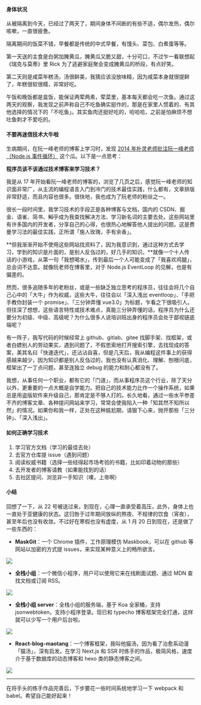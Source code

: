 #### 身体状况

从被隔离到今天，已经过了两天了，期间身体不间断的有些不适，偶尔发热，偶尔咳嗽，一直很疲惫。

隔离期间的饭菜不错，早餐都是传统的中式早餐，有馒头、菜包、白煮蛋等等。

第一天送的主食是白粥加腌黄瓜，腌黄瓜又脆又甜，十分可口，不过乍一看联想起《瑞克与莫蒂》里 Rick 为了逃避家庭聚会变成腌黄瓜的桥段，有点好笑。

第二天则是咸菜年糕汤，汤很鲜美，我猜应该没放味精，因为咸菜本身就很提鲜了，年糕很软很糯，非常好吃。

午饭和晚饭都是盒饭，能保证两荤两素，荤菜里，基本每天都会吃一次鱼。通过这两天的观察，我发现之前声称自己不吃鱼确实挺作的，那是在家里人惯着的、有其他选择的情况下的「不吃鱼」。其实鱼肉还挺好吃的，哈哈哈，之前是怕麻烦不想吐鱼刺才不爱吃的。

#### 不要再迷信技术大牛啦

生病期间，在阮一峰老师的博客上学习时，发现 [2014 年朴灵老师批注阮一峰老师（Node.js 事件循环）](https://www.zhihu.com/question/26038323) 这个瓜。以下是一点思考：

**程序员该不该通过技术博客来学习技术？**

我是从 17 年开始看阮一峰老师的博客的，浏览了几页之后，感觉阮一峰老师的知识面非常广，从主流的编程语言入门到冷门的技术最佳实践，什么都有，文章排版非常舒适，而且内容也很多。很快地，我也成为了阮老师的粉丝之一。

很长一段时间里，我学习技术的手段正是各种博客与文档，国内的 CSDN、掘金、语雀、简书、~~知乎~~成为我查找解决方法、学习新名词的主要去处。这些网站里有许多国内的开发者，分享自己的心得，也很热心地解答他人提出的问题。这是费曼学习法的最佳实践，正所谓「施人玫瑰，手有余香」。

**但我渐渐开始不使用这些网站找资料了，因为我意识到，通过这种方式去学习，学到的知识是片面的，是别人反刍过的，好几手的知识。**就像一个十人传话的小游戏，从第一句「我想喝水」，传到最后一个人可能变成了「我喜欢鸡腿」，总会词不达意。就像阮老师在博客里，对于 Node.js EventLoop 的见解，也是有偏差的。

然而，很多追随多年的老粉丝，或是一些缺乏独立思考的程序员，往往会将几个自己心中的「大牛」作为权威，这些大牛，往往会以「深入浅出 eventloop」、「手把手教你封装一个 promise」、「三分钟弄懂 vue3.0」为标题，乍看之下很吸引人。但往深了想想，这些语言特性或技术难点，真能三分钟弄懂的话，程序员为什么还要分为初级、中级、高级呢？为什么很多人说培训班出身的程序员会处于鄙视链底端呢？

有一阵子，我写代码的时候经常上 github、gitlab、gitee 找脚手架、找框架，或者白嫖别人的劳动果实，遇到问题了，不假思索地打开搜索引擎，去找现成的答案，美其名曰「快速迭代」，还沾沾自喜，但是几天后，我从编程这件事上的获得感越来越少，因为知识都是别人反刍过的，我也没有认真消化、理解、刨根问底，框架出了一丁点问题，甚至连独立 debug 的能力和耐心都没有了。

我想，从事任何一个职业，都有它的「门道」，而从事程序员这个行业，除了天分以外，更重要的一点大概是自学能力。把自己的技术能力比作一个操作系统，如果总是用盗版软件来升级自己，那肯定是不够人打的。长久地看，通过一些水平参差不齐的博客文章、各种提问网站来学习，常常会使我陷入一种「知其然不知所以然」的情况。如果你和我一样，正处在这种尴尬期，请狠下心来，抛开那些「三分钟」、「深入浅出」。

#### 如何正确学习技术

1. 学习官方文档（学习的最佳去处）
2. 去官方仓库提 issue（遇到问题）
3. 阅读权威书籍（选择一些经得起市场考验的书籍，比如印着动物的那些）
4. 去开发者的博客请教（如果能找到的话）
5. 去社区提问、浏览非一手知识（噢，上帝啊）

#### 小结

回想了一下，从 22 号被送过来，到现在，心理一直承受着高压，此外，身体上也一直处于亚健康的状态。这归咎于过年期间放纵的熬夜、不规律的饮食（宵夜），甚至年后也没有收敛。不过好在寒假也没有虚度，从 1 月 20 日到现在，还是做了一些东西的：

- **MaskGit**：一个 Chrome 插件，工作原理模仿 Maskbook，可以在 github 等网站以加密的方式提 issues，来实现某种意义上的畅所欲言。

![][1]

- **全栈小组**：一个微信小程序，用户可以使用它来在线刷面试题、通过 MDN 查找文档或订阅 RSS。

![][2]

- **全栈小组 server**：全栈小组的服务端，基于 Koa 全家桶，支持 jsonwebtoken，支持小程序登录。现已和 typecho 博客框架完全打通，这样就可以少写一个用户后台啦。

![][3]

- **React-blog-maotang**：一个博客框架，我叫他猫汤，因为看了治愈系动漫「猫汤」，深有启发。在学习 Next.js 和 SSR 时练手的作品，极简风格，速度介于基于数据库的动态博客和 hexo 类的静态博客之间。

![][4]

---

在将手头的练手作品完善后，下步要花一些时间系统地学习一下 webpack 和 babel。希望自己能好起来！

[1]: https://img.meek3n.cn/blog/mask-git.png
[2]: https://img.meek3n.cn/blog/full-stack.PNG
[3]: https://img.meek3n.cn/blog/full-stack-02.jpg
[4]: https://img.meek3n.cn/blog/maotang.png
